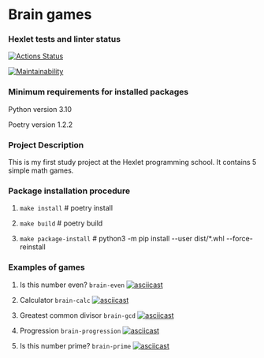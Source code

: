 # Brain games

### Hexlet tests and linter status

[![Actions Status](https://github.com/proggressor/python-project-49/workflows/hexlet-check/badge.svg)](https://github.com/proggressor/python-project-49/actions)

[![Maintainability](https://api.codeclimate.com/v1/badges/dc8739c8926326013bb3/maintainability)](https://codeclimate.com/github/proggressor/python-project-49/maintainability)

### Minimum requirements for installed packages

Python version 3.10

Poetry version 1.2.2

### Project Description

This is my first study project at the Hexlet programming school. It contains 5 simple math games.

### Package installation procedure

1. `make install` # poetry install

2. `make build` # poetry build

3. `make package-install` # python3 -m pip install --user dist/*.whl --force-reinstall

### Examples of games

1. Is this number even?
`brain-even`
[![asciicast](https://asciinema.org/a/Tp2J0J4w5Sbf54S4E8R3KxEni.png)](https://asciinema.org/a/Tp2J0J4w5Sbf54S4E8R3KxEni)

2. Calculator
`brain-calc`
[![asciicast](https://asciinema.org/a/3CLetuRheC9e1phaMc7YFrSHP.png)](https://asciinema.org/a/3CLetuRheC9e1phaMc7YFrSHP)

3. Greatest common divisor
`brain-gcd`
[![asciicast](https://asciinema.org/a/V1QhlHm4OR8zV7nHxpo0GGRFV.png)](https://asciinema.org/a/V1QhlHm4OR8zV7nHxpo0GGRFV)

4. Progression
`brain-progression`
[![asciicast](https://asciinema.org/a/uJ4NLCBY0C2JAuI7RKLEKlNCP.png)](https://asciinema.org/a/uJ4NLCBY0C2JAuI7RKLEKlNCP)

5. Is this number prime?
`brain-prime`
[![asciicast](https://asciinema.org/a/hxmSKAPtJldlXprYNGaDQclX2.png)](https://asciinema.org/a/hxmSKAPtJldlXprYNGaDQclX2)
